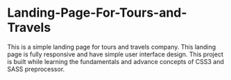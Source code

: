# Landing-Page-For-Tours-and-Travels
This is a simple landing page for tours and travels company. This landing page is fully responsive and have simple user interface design. This project is built while learning the fundamentals and advance concepts of CSS3 and SASS preprocessor.

